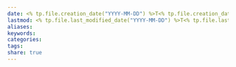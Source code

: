 ```yaml
---
date: <% tp.file.creation_date("YYYY-MM-DD") %>T<% tp.file.creation_date("HH:mm:ss") %>
lastmod: <% tp.file.last_modified_date("YYYY-MM-DD") %>T<% tp.file.last_modified_date("HH:mm:ss") %>
aliases: 
keywords: 
categories: 
tags: 
share: true
---
```


